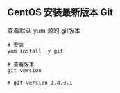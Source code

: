## CentOS 安装最新版本 Git

查看默认 yum 源的 git版本

```shell
# 安装
yum install -y git

# 查看版本
git version

# git version 1.8.3.1
```

 